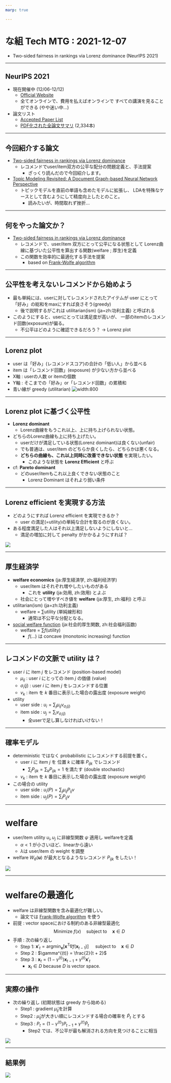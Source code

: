 ```yaml
---
marp: true

---
```


# な組 Tech MTG : 2021-12-07
- Two-sided fairness in rankings via Lorenz dominance (NeurIPS 2021)

---
<!-- paginate: true -->
<!-- footer: な組 Tech MTG : 2021-12-07 -->

## NeurIPS 2021
- 現在開催中 (12/06-12/12)
  - [Official Website](https://nips.cc/Conferences/2021)
  - 全てオンラインで、費用を払えばオンラインで
    すべての講演を見ることができる (やや迷い中...)
- 論文リスト
  - [Accepted Paper List](https://nips.cc/Conferences/2021/Schedule?type=Poster)
  - [PDF化された全論文サマリ](https://www.paperdigest.org/wp-content/uploads/2021/11/NIPS-2021-Paper-Digests.pdf) (2,334本)

---

## 今回紹介する論文
- [Two-sided fairness in rankings via Lorenz dominance](https://papers.nips.cc/paper/2021/hash/48259990138bc03361556fb3f94c5d45-Abstract.html)
  - レコメンドでuser/item双方の公平な配分の問題定義と、手法提案
    - ざっくり読んだので今回紹介します。
- [Topic Modeling Revisited: A Document Graph-based Neural Network Perspective](https://papers.nips.cc/paper/2021/hash/7b6982e584636e6a1cda934f1410299c-Abstract.html)
  - トピックモデルを直前の単語も含めたモデルに拡張し、
    LDAを特殊なケースとして含むようにして精度向上したとのこと。
    - 読みたいが、時間取れず挫折...

---

## 何をやった論文か？
- [Two-sided fairness in rankings via Lorenz dominance](https://papers.nips.cc/paper/2021/hash/48259990138bc03361556fb3f94c5d45-Abstract.html)
  - レコメンドで、user/item 双方にとって公平になる状態として
    Lorenz曲線に基づいた公平性を算出する関数(welfare ; 厚生)を定義
  - この関数を効率的に最適化する手法を提案
    - based on [Frank-Wolfe algorithm](https://ja.wikipedia.org/wiki/%E3%83%95%E3%83%A9%E3%83%B3%E3%82%AF%E3%83%BB%E3%82%A6%E3%83%AB%E3%83%95%E3%81%AE%E3%82%A2%E3%83%AB%E3%82%B4%E3%83%AA%E3%82%BA%E3%83%A0)

---

## 公平性を考えないレコメンドから始めよう
- 最も単純には、userに対してレコメンドされたアイテムが
  user にとって「好み」の総和をmaxにすれば良さそう(greedy)
  - 後で説明するがこれは utilitarian(ism) (ja=zh:功利主義) と呼ばれる
- このようにすると、userにとっては満足度が高いが、
  一部のitemのレコメンド回数(exposure)が偏る。
  - 不公平はどのように確認できるだろう？ $\to$ Lorenz plot

---

## Lorenz plot
- user は「好み」(レコメンドスコア)の合計の「低い人」から並べる
- item は「レコメンド回数」(exposure) が少ない方から並べる
- X軸 : userの人数 or itemの個数
- Y軸 : そこまでの「好み」or「レコメンド回数」の累積和
- 青い線が greedy (utilitarian)
![width:800](./images/Fairness_plot.png)

---

## Lorenz plot に基づく公平性
- **Lorenz dominant**
  - Lorenz曲線をもうこれ以上、上に持ち上げられない状態。
- どちらのLorenz曲線も上に持ち上げたい。
  - userだけが満足している状態(Lorenz dominant)は良くない(unfair)
  - でも普通は、user/item のどちらか良くしたら、どちらかは悪くなる。
  - **どちらの曲線も、これ以上同時に改善できない状態** を実現したい。
    - このような状態を **Lorenz Efficient** と呼ぶ
- cf: **Pareto dominant**
  - どのuser/itemもこれ以上良くできない状態のこと
    - Lorenz Dominant はそれより弱い条件

--- 

## Lorenz efficient を実現する方法
- どのようにすれば Lorenz efficient を実現できるか？
  - user の満足(=utility)の単純な合計を取るのが良くない。
- ある程度満足した人はそれ以上満足しないようにしないと...
  - 満足の増加に対して penalty がかかるようにすれば？

![](./images/Fairness_function.png)

---

## 厚生経済学
- **welfare economics** (ja:厚生経済学, zh:福利经济学)
  - user/item はそれぞれ増やしたいものがある
    - これを **utility** (ja:効用, zh:效用) とよぶ
  - 社会にとって増やすべき値を **welfare** (ja:厚生, zh:福利) と呼ぶ
- utilitarian(ism) (ja=zh:功利主義)
  - welfare = $\sum \textrm{utility}$ (単純線形和)
    - 通常は不公平な分配となる。
- [social welfare function](https://ja.wikipedia.org/wiki/%E7%A4%BE%E4%BC%9A%E7%9A%84%E5%8E%9A%E7%94%9F%E9%96%A2%E6%95%B0) (ja:社会的厚生関数, zh:社会福利函数)
  - welfare = $\sum f(\textrm{utility})$
    - $f(...)$ は concave (monotonic increasing) function

---

## レコメンドの文脈で utility は？
- user $i$ に item $j$ をレコメンド (position-based model)
  - $\mu_{ij}$ : user $i$ にとっての item $j$ の価値 (value)
  - $\sigma_i(j)$ : user $i$ に item $j$ をレコメンドする位置
  - $v_k$ : item を $k$ 番目に表示した場合の露出度 (exposure weight)
- utility
  - user side : $u_i = \sum_{j} \mu_{ij} v_{\sigma_i(j)}$
  - item side : $u_j = \sum_{i} v_{\sigma_i(j)}$
    - 全userで足し算しなければいけない！

---

## 確率モデル 
- deterministic ではなく probabilistic にレコメンドする前提を置く。
  - user $i$ に item $j$ を 位置 $k$ に確率 $P_{ijk}$ でレコメンド
    - $\sum_j P_{ijk} = \sum_k P_{ijk} = 1$ を満たす (double stochastic)
  - $v_k$ : item を $k$ 番目に表示した場合の露出度 (exposure weight)
- この場合の utility
  - user side : $u_i(P) = \sum_{j} \mu_{ij} P_{ij} v$
  - item side : $u_j(P) = \sum_{i} P_{ij} v$

---

# welfare
- user/item utility $u_i, u_j$ に非線型関数 $\psi$ 適用し welfareを定義
  - $\alpha < 1$ が小さいほど、linearから遠い
  - $\lambda$は user/item の weight を調整
- welfare $W_{\theta}(\boldsymbol{u})$ が最大となるようなレコメンド $P_{ijk}$ をしたい！

![](./images/Fairness_eq1.png)

---

# welfareの最適化
- welfare は非線型関数を含み最適化が難しい。
  - 論文では [Frank-Wolfe algorithm](https://en.wikipedia.org/wiki/Frank%E2%80%93Wolfe_algorithm) を使う
- 前提 : vector spaceにおける制約のある非線型最適化
$$
\textrm{Minimize } f(x) \quad \textrm{subject to} \quad  \boldsymbol{x} \in D
$$
- 手順 : 次の繰り返し
  - Step 1: $\boldsymbol{x}'_{t} = \textrm{argmin} _{\boldsymbol{x}} [\boldsymbol{x}^T \nabla f(\boldsymbol{x}_{t-1})] \quad \textrm{ subject to} \quad \boldsymbol{x} \in D$
  - Step 2 : $\gamma^{(t)} = \frac{2}{t + 2}$
  - Step 3 : $\boldsymbol{x}_{t} = (1 - \gamma^{(t)}) \boldsymbol{x}_{t-1} + \gamma^{(t)} \boldsymbol{x}'_{t}$
    - $\boldsymbol{x}_{t} \in D$ because $D$ is vector space.

---

## 実際の操作
- 次の繰り返し (初期状態は greedy から始める)
  - Step1 : gradient $\tilde{\mu}_{ij}$を計算
  - Step2 : $\tilde{\mu}_{ij}$が大きい順にレコメンドする場合の確率を $\tilde{P}_t$ とする
  - Step3 : $P_{t} = (1 - \gamma^{(t)}) P_{t-1} + \gamma^{(t)} \tilde{P}_{t}$
    - Step2 では、不公平が最も解消される方向を見つけることに相当

![](./images/Fairness_th1.png)

---

## 結果例
![](./images/Fairness_example.png)
